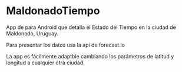 # MaldonadoTiempo
App de para Android que detalla el Estado del Tiempo en la ciudad de Maldonado, Uruguay.

Para presentar los datos usa la api de forecast.io

La app es fácilmente adaptble cambiando los parámetros de latitud y longitud a cualquier otra ciudad. 



